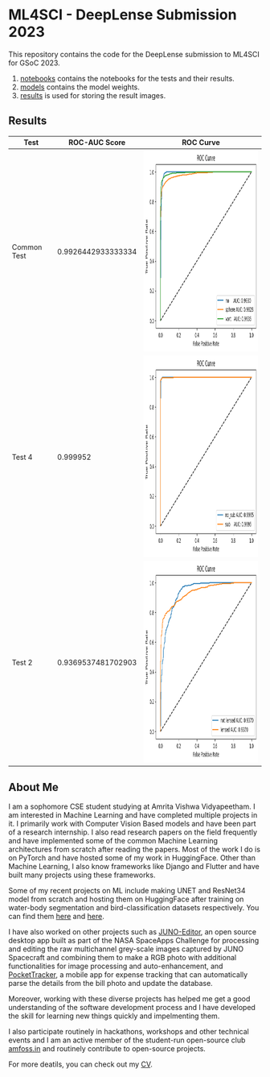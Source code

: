 # ML4SCI - DeepLense Submission 2023

This repository contains the code for the DeepLense submission to ML4SCI for GSoC 2023.

1. [notebooks](notebooks) contains the notebooks for the tests and their results.
2. [models](models) contains the model weights.
3. [results](results) is used for storing the result images.

## Results

| Test | ROC-AUC Score | ROC Curve |
| ----------- | ------------- | --------- |
| Common Test | 0.9926442933333334 | <img src="results/common-test-roc-plot.png" alt="ROC plot" width="400" height="400"/> |
| Test 4 | 0.999952 | <img src="results/test-4-roc-plot.png" alt="ROC plot" width="400" height="400"/> |
| Test 2 | 0.9369537481702903 | <img src="results/test-2-roc-plot.png" alt="ROC plot" width="400" height="400"/> |

## About Me

I am a sophomore CSE student studying at Amrita Vishwa Vidyapeetham. I am interested in Machine Learning and have completed multiple projects in it. I primarily work with Computer Vision Based models and have been part of a research internship. I also read research papers on the field frequently and have implemented some of the common Machine Learning architectures from scratch after reading the papers. Most of the work I do is on PyTorch and have hosted some of my work in HuggingFace. Other than Machine Learning, I also know frameworks like Django and Flutter and have built many projects using these frameworks.

Some of my recent projects on ML include making UNET and ResNet34 model from scratch and hosting them on HuggingFace after training on water-body segmentation and bird-classification datasets respectively. You can find them [here](https://huggingface.co/spaces/gauthamk/water-body-segmentation) and [here](https://huggingface.co/spaces/gauthamk/pytorch-resnet34-bird-classification).

I have also worked on other projects such as [JUNO-Editor](https://github.com/gauthamk02/JUNOEditor), an open source desktop app built as part of the NASA SpaceApps Challenge for processing and editing the raw multichannel grey-scale images captured by JUNO Spacecraft and combining them to make a RGB photo with additional functionalities for image processing and auto-enhancement, and [PocketTracker](https://github.com/gauthamk02/pocket_tracker), a mobile app for expense tracking that can automatically parse the details from the bill photo and update the database.

Moreover, working with these diverse projects has helped me get a good understanding of the software development process and I have developed the skill for learning new things quickly and impelmenting them.

I also participate routinely in hackathons, workshops and other technical events and I am an active member of the student-run open-source club [amfoss.in](https://amfoss.in/) and routinely contribute to open-source projects.

For more deatils, you can check out my [CV](https://drive.google.com/file/d/1m1Tbe-himD18DG0xv2gzxOKHdKMI3H5-/view?usp=sharing).